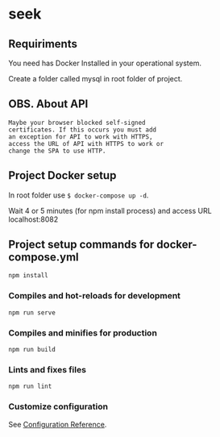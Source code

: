 # seek

## Requiriments
You need has Docker Installed in your operational system.

Create a folder called mysql in root folder of project.

## OBS. About API
```
Maybe your browser blocked self-signed
certificates. If this occurs you must add
an exception for API to work with HTTPS,
access the URL of API with HTTPS to work or
change the SPA to use HTTP.
```

## Project Docker setup

In root folder use `$ docker-compose up -d`.

Wait 4 or 5 minutes (for npm install process) and access URL localhost:8082

## Project setup commands for docker-compose.yml
```
npm install
```

### Compiles and hot-reloads for development
```
npm run serve
```

### Compiles and minifies for production
```
npm run build
```

### Lints and fixes files
```
npm run lint
```

### Customize configuration
See [Configuration Reference](https://cli.vuejs.org/config/).

